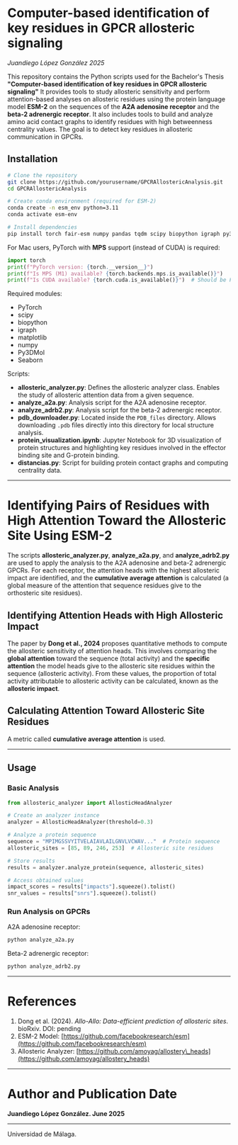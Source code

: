 # Computer-based identification of key residues in GPCR allosteric signaling
*Juandiego López González 2025*

This repository contains the Python scripts used for the Bachelor's Thesis **"Computer-based identification of key residues in GPCR allosteric signaling"** It provides tools to study allosteric sensitivity and perform attention-based analyses on allosteric residues using the protein language model **ESM-2** on the sequences of the **A2A adenosine receptor** and the **beta-2 adrenergic receptor**. It also includes tools to build and analyze amino acid contact graphs to identify residues with high betweenness centrality values. The goal is to detect key residues in allosteric communication in GPCRs.

## Installation

```bash
# Clone the repository
git clone https://github.com/yourusername/GPCRAllostericAnalysis.git
cd GPCRAllostericAnalysis

# Create conda environment (required for ESM-2)
conda create -n esm_env python=3.11
conda activate esm-env

# Install dependencies
pip install torch fair-esm numpy pandas tqdm scipy biopython igraph py3dMol
```

For Mac users, PyTorch with **MPS** support (instead of CUDA) is required:

```python
import torch
print(f"PyTorch version: {torch.__version__}")
print(f"Is MPS (M1) available? {torch.backends.mps.is_available()}")
print(f"Is CUDA available? {torch.cuda.is_available()}")  # Should be False on M1
```

Required modules:

* PyTorch
* scipy
* biopython
* igraph
* matplotlib
* numpy
* Py3DMol
* Seaborn

Scripts:

* **allosteric\_analyzer.py**: Defines the allosteric analyzer class. Enables the study of allosteric attention data from a given sequence.
* **analyze\_a2a.py**: Analysis script for the A2A adenosine receptor.
* **analyze\_adrb2.py**: Analysis script for the beta-2 adrenergic receptor.
* **pdb\_downloader.py**: Located inside the `PDB_files` directory. Allows downloading `.pdb` files directly into this directory for local structure analysis.
* **protein\_visualization.ipynb**: Jupyter Notebook for 3D visualization of protein structures and highlighting key residues involved in the effector binding site and G-protein binding.
* **distancias.py**: Script for building protein contact graphs and computing centrality data.

---

# Identifying Pairs of Residues with High Attention Toward the Allosteric Site Using ESM-2

The scripts **allosteric\_analyzer.py**, **analyze\_a2a.py**, and **analyze\_adrb2.py** are used to apply the analysis to the A2A adenosine and beta-2 adrenergic GPCRs. For each receptor, the attention heads with the highest allosteric impact are identified, and the **cumulative average attention** is calculated (a global measure of the attention that sequence residues give to the orthosteric site residues).

## Identifying Attention Heads with High Allosteric Impact

The paper by **Dong et al., 2024** proposes quantitative methods to compute the allosteric sensitivity of attention heads. This involves comparing the **global attention** toward the sequence (total activity) and the **specific attention** the model heads give to the allosteric site residues within the sequence (allosteric activity). From these values, the proportion of total activity attributable to allosteric activity can be calculated, known as the **allosteric impact**.

## Calculating Attention Toward Allosteric Site Residues

A metric called **cumulative average attention** is used.

---

## Usage

### Basic Analysis

```python
from allosteric_analyzer import AllosticHeadAnalyzer

# Create an analyzer instance
analyzer = AllosticHeadAnalyzer(threshold=0.3)

# Analyze a protein sequence
sequence = "MPIMGSSVYITVELAIAVLAILGNVLVCWAV..."  # Protein sequence
allosteric_sites = [85, 89, 246, 253]  # Allosteric site residues

# Store results
results = analyzer.analyze_protein(sequence, allosteric_sites)

# Access obtained values
impact_scores = results["impacts"].squeeze().tolist()
snr_values = results["snrs"].squeeze().tolist()
```

### Run Analysis on GPCRs

A2A adenosine receptor:

```bash
python analyze_a2a.py
```

Beta-2 adrenergic receptor:

```bash
python analyze_adrb2.py
```

---

# References

1. Dong et al. (2024). *Allo-Allo: Data-efficient prediction of allosteric sites*. bioRxiv. DOI: pending
2. ESM-2 Model: [https://github.com/facebookresearch/esm](https://github.com/facebookresearch/esm)
3. Allosteric Analyzer: [https://github.com/amoyag/allostery\_heads](https://github.com/amoyag/allostery_heads)

---

# Author and Publication Date

**Juandiego López González. June 2025**

---

Universidad de Málaga.
